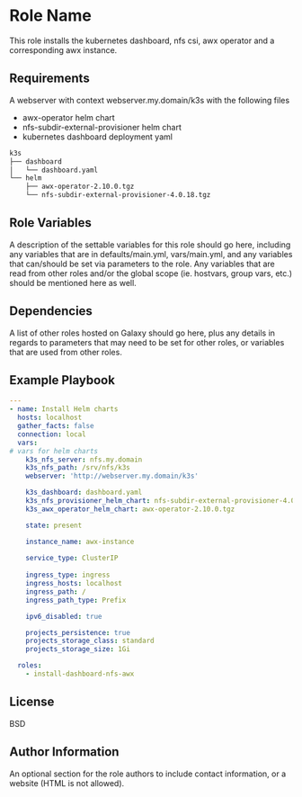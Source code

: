 Role Name
=========

This role installs the kubernetes dashboard, nfs csi, awx operator and a corresponding awx instance.

Requirements
------------

A webserver with context webserver.my.domain/k3s with the following files
* awx-operator helm chart
* nfs-subdir-external-provisioner helm chart
* kubernetes dashboard deployment yaml

```bash
k3s
├── dashboard
│   └── dashboard.yaml
└── helm
    ├── awx-operator-2.10.0.tgz
    └── nfs-subdir-external-provisioner-4.0.18.tgz
```

Role Variables
--------------

A description of the settable variables for this role should go here, including any variables that are in defaults/main.yml, vars/main.yml, and any variables that can/should be set via parameters to the role. Any variables that are read from other roles and/or the global scope (ie. hostvars, group vars, etc.) should be mentioned here as well.

Dependencies
------------

A list of other roles hosted on Galaxy should go here, plus any details in regards to parameters that may need to be set for other roles, or variables that are used from other roles.

Example Playbook
----------------

```yaml
---
- name: Install Helm charts
  hosts: localhost
  gather_facts: false
  connection: local
  vars:
# vars for helm charts
    k3s_nfs_server: nfs.my.domain
    k3s_nfs_path: /srv/nfs/k3s
    webserver: 'http://webserver.my.domain/k3s'

    k3s_dashboard: dashboard.yaml
    k3s_nfs_provisioner_helm_chart: nfs-subdir-external-provisioner-4.0.18.tgz
    k3s_awx_operator_helm_chart: awx-operator-2.10.0.tgz

    state: present

    instance_name: awx-instance
    
    service_type: ClusterIP
    
    ingress_type: ingress
    ingress_hosts: localhost
    ingress_path: /
    ingress_path_type: Prefix

    ipv6_disabled: true

    projects_persistence: true
    projects_storage_class: standard
    projects_storage_size: 1Gi

  roles:
    - install-dashboard-nfs-awx
```

License
-------

BSD

Author Information
------------------

An optional section for the role authors to include contact information, or a website (HTML is not allowed).
